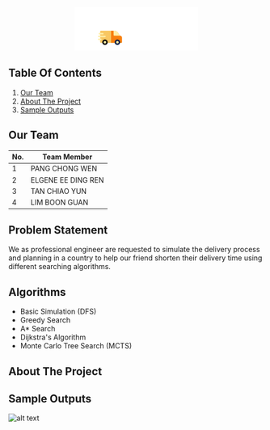 <!-- PROJECT LOGO -->
<br />
<p align="center">
    <img src="src/res/logoTitle.png" alt="Logo" >
</p>

<!--TABLE OF CONTENTS-->
## Table Of Contents
  1. [Our Team](#our-team)
  2. [About The Project](#about-the-project)
  3. [Sample Outputs](#sample-outputs)


<!--OUR TEAM-->
## Our Team
No. | Team Member
--- | --- | 
1 | PANG CHONG WEN
2 | ELGENE EE DING REN
3 | TAN CHIAO YUN
4 | LIM BOON GUAN

## Problem Statement
We as professional engineer are requested to simulate the delivery process and planning in a country to help our friend shorten their delivery time using different searching algorithms.

## Algorithms
- Basic Simulation (DFS)
- Greedy Search
- A* Search
- Dijkstra's Algorithm
- Monte Carlo Tree Search (MCTS)


<!--ABOUT THE PROJECT-->
## About The Project




## Sample Outputs
![alt text](src/res/demo.gif)
